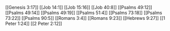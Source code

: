 [[Genesis 3:17]]
[[Job 14:1]]
[[Job 15:16]]
[[Job 40:8]]
[[Psalms 49:12]]
[[Psalms 49:14]]
[[Psalms 49:19]]
[[Psalms 51:4]]
[[Psalms 73:18]]
[[Psalms 73:22]]
[[Psalms 90:5]]
[[Romans 3:4]]
[[Romans 9:23]]
[[Hebrews 9:27]]
[[1 Peter 1:24]]
[[2 Peter 2:12]]
